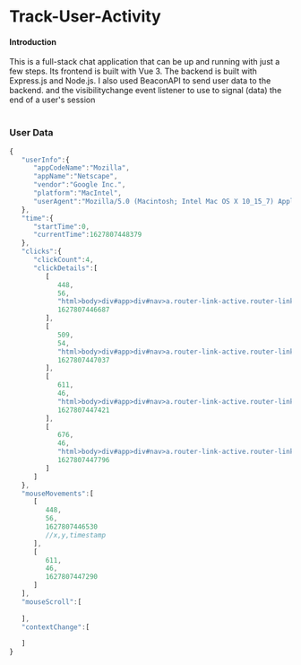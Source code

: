 # Track-User-Activity

#### Introduction

This is a full-stack chat application that can be up and running with just a few steps. 
Its frontend is built with Vue 3.
The backend is built with Express.js and Node.js.
I also used BeaconAPI to send user data to the backend. and the visibilitychange  event listener to use to signal (data) the end of a user's session
<br/><br/>

### User Data
```javascript
{
   "userInfo":{
      "appCodeName":"Mozilla",
      "appName":"Netscape",
      "vendor":"Google Inc.",
      "platform":"MacIntel",
      "userAgent":"Mozilla/5.0 (Macintosh; Intel Mac OS X 10_15_7) AppleWebKit/537.36 (KHTML, like Gecko) Chrome/91.0.4472.164 Safari/537.36"
   },
   "time":{
      "startTime":0,
      "currentTime":1627807448379
   },
   "clicks":{
      "clickCount":4,
      "clickDetails":[
         [
            448,
            56,
            "html>body>div#app>div#nav>a.router-link-active.router-link-exact-active",
            1627807446687
         ],
         [
            509,
            54,
            "html>body>div#app>div#nav>a.router-link-active.router-link-exact-active",
            1627807447037
         ],
         [
            611,
            46,
            "html>body>div#app>div#nav>a.router-link-active.router-link-exact-active",
            1627807447421
         ],
         [
            676,
            46,
            "html>body>div#app>div#nav>a.router-link-active.router-link-exact-active",
            1627807447796
         ]
      ]
   },
   "mouseMovements":[
      [
         448,
         56,
         1627807446530
         //x,y,timestamp
      ],
      [
         611,
         46,
         1627807447290
      ]
   ],
   "mouseScroll":[
      
   ],
   "contextChange":[
      
   ]
}

```



<!--
### Disclaimer

This repository contains beginner level code and might contain some things I wish to change or remove. I have not maintained this for quite some time, but now I am trying to slowly fix these issues. You are welcome to open issues if you find any and I will accept PR's as well.
<br/><br/>

-->


